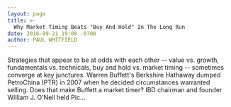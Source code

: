 ```yaml
---
layout: page
title: >-
  Why Market Timing Beats "Buy And Hold" In The Long Run
date: 2016-09-21 19:08 -0700
author: PAUL WHITFIELD
---
```






Strategies that appear to be at odds with each other -- value vs. growth, fundamentals vs. technicals, buy and hold vs. market timing -- sometimes converge at key junctures. Warren Buffett's Berkshire Hathaway dumped PetroChina (PTR) in 2007 when he decided circumstances warranted selling. Does that make Buffett a market timer? IBD chairman and founder William J. O'Neil held Pic…

 

